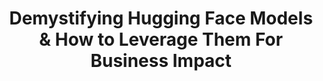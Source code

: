 ---
title: "Demystifying Hugging Face Models & How to Leverage Them For Business Impact"
slug: "demystifying-hugging-face-models"
aliases: /resources/demystifying-llms
draft: false
event_date: "2024-07-30T13:00:00-05:00"
image: "img/resources/webinars/2024-07-30-demystifying-llms/demystifying-hugging-face-models.webp"
name: "Demystifying Hugging Face Models & How to Leverage Them For Business Impact"
description: "Our ML engineers, [Prema Roman](/authors/prema-roman) and [Patrick Deziel](/authors/patrick-deziel), show how you can use Hugging Face, one of the most popular open source LLM platforms, to build applications that deliver value to your organization."
events: ['Webinar']
registration_link: 
call_to_action:
video_link: https://www.youtube.com/embed/NdNh9OIj33Y?si=JjYtJF3TMOfg9504
audio_link: 
categories: ['Video']
presenters: ['Prema Roman', 'Patrick Deziel']
topics: ['LLMs', 'AI/ML', 'Hugging Face']
aliases: /resources/demystifying-hugging-face-models
---